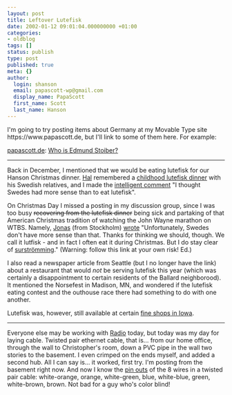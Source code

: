 ```yaml
---
layout: post
title: Leftover Lutefisk
date: 2002-01-12 09:01:04.000000000 +01:00
categories:
- oldblog
tags: []
status: publish
type: post
published: true
meta: {}
author:
  login: shanson
  email: papascott-wp@gmail.com
  display_name: PapaScott
  first_name: Scott
  last_name: Hanson
---
```

<p>I'm going to try posting items about Germany at my Movable Type site https://www.papascott.de, but I'll link to some of them here. For example:</p>
<p><a href="https://www.papascott.de/">papascott.de</a>: <a href="/2002/01/12/index.php#000101">Who is Edmund Stoiber?</a><br />
<hr />
<p>Back in December, I mentioned that we would be <a /2001/12/22>eating lutefisk for our Hanson Christmas dinner. <a href="http://hal.editthispage.com/">Hal</a> remembered a <a href="http://hal.editthispage.com/2001/12/22">childhood lutefisk dinner</a> with his Swedish relatives, and I made the <a href="http://shanson.editthispage.com/2001/12/23">intelligent comment</a> "I thought Swedes had more sense than to eat lutefisk".</p>
<p>On Christmas Day I missed a posting in my discussion group, since I was too busy <span style="text-decoration: line-through;">recovering from the lutefisk dinner</span> being sick and partaking of that American Christmas tradition of watching the John Wayne marathon on WTBS. Namely, <a href="http://jonasbeckman.editthispage.com">Jonas</a> (from Stockholm) <a href="http://shanson.editthispage.com/discuss/msgReader$811?mode=day">wrote</a>  "Unfortunately, Swedes don't have more sense than that. Thanks for thinking we should, though. We call it lutfisk - and in fact I often eat it during Christmas. But I do stay clear of <a href="http://www.svensson.com/norge/sur1.htm">surströmming</a>." (Warning: follow this link at your own risk! Ed.)</p>
<p>I also read a newspaper article from Seattle (but I no longer have the link) about a restaurant that would <i>not</i> be serving lutefisk this year (which was certainly a disappointment to certain residents of the Ballard neighborood). It mentioned the Norsefest in Madison, MN, and wondered if the lutefisk eating contest and the outhouse race there had something to do with one another.</p>
<p>Lutefisk was, however, still available at certain <a href="http://iowa.weblogger.com/2001/12/30">fine shops in Iowa</a>.<br />
<hr />
Everyone else may be working with <a href="http://radio.userland.com">Radio</a> today, but today was my day for laying cable. Twisted pair ethernet cable, that is... from our home office, through the wall to Christopher's room, down a PVC pipe in the wall two stories to the basement. I even crimped on the ends myself, and added a second hub. All I can say is... it worked, first try. I'm posting from the basement right now. And now I know the <a href="http://www.escape.ca/~droopy/ethernetcables.html">pin outs</a> of the 8 wires in a twisted pair cable: white-orange, orange, white-green, blue, white-blue, green, white-brown, brown. Not bad for a guy who's color blind!</p>
